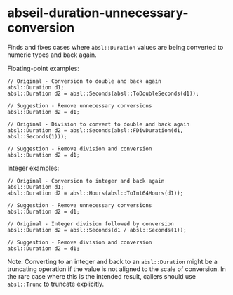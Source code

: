 abseil-duration-unnecessary-conversion
======================================

Finds and fixes cases where `absl::Duration` values are being converted
to numeric types and back again.

Floating-point examples:

    // Original - Conversion to double and back again
    absl::Duration d1;
    absl::Duration d2 = absl::Seconds(absl::ToDoubleSeconds(d1));

    // Suggestion - Remove unnecessary conversions
    absl::Duration d2 = d1;

    // Original - Division to convert to double and back again
    absl::Duration d2 = absl::Seconds(absl::FDivDuration(d1, absl::Seconds(1)));

    // Suggestion - Remove division and conversion
    absl::Duration d2 = d1;

Integer examples:

    // Original - Conversion to integer and back again
    absl::Duration d1;
    absl::Duration d2 = absl::Hours(absl::ToInt64Hours(d1));

    // Suggestion - Remove unnecessary conversions
    absl::Duration d2 = d1;

    // Original - Integer division followed by conversion
    absl::Duration d2 = absl::Seconds(d1 / absl::Seconds(1));

    // Suggestion - Remove division and conversion
    absl::Duration d2 = d1;

Note: Converting to an integer and back to an `absl::Duration` might be
a truncating operation if the value is not aligned to the scale of
conversion. In the rare case where this is the intended result, callers
should use `absl::Trunc` to truncate explicitly.

